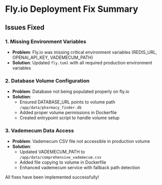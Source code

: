 # Fly.io Deployment Fix Summary

## Issues Fixed

### 1. Missing Environment Variables
- **Problem**: Fly.io was missing critical environment variables (REDIS_URL, OPENAI_API_KEY, VADEMECUM_PATH)
- **Solution**: Updated `fly.toml` with all required production environment variables

### 2. Database Volume Configuration  
- **Problem**: Database not being populated properly on fly.io
- **Solution**: 
  - Ensured DATABASE_URL points to volume path `/app/data/pharmacy_finder.db`
  - Added proper volume permissions in Dockerfile
  - Created entrypoint script to handle volume setup

### 3. Vademecum Data Access
- **Problem**: Vademecum CSV file not accessible in production volume
- **Solution**: 
  - Updated VADEMECUM_PATH to `/app/data/comprehensive_vademecum.csv` 
  - Added file copying to volume in Dockerfile
  - Enhanced vademecum service with fallback path detection

All fixes have been implemented successfully!
